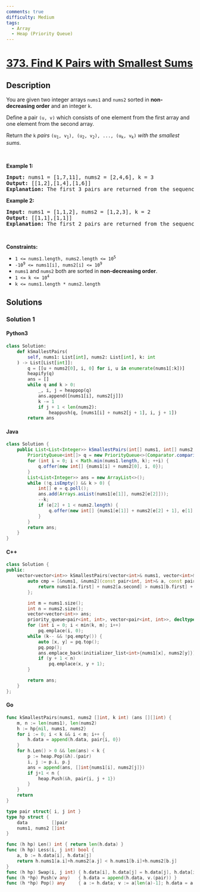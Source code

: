 ```yaml
---
comments: true
difficulty: Medium
tags:
  - Array
  - Heap (Priority Queue)
---
```


<!-- problem:start -->

# [373. Find K Pairs with Smallest Sums](https://leetcode.com/problems/find-k-pairs-with-smallest-sums)

## Description

<!-- description:start -->

<p>You are given two integer arrays <code>nums1</code> and <code>nums2</code> sorted in <strong>non-decreasing&nbsp;order</strong> and an integer <code>k</code>.</p>

<p>Define a pair <code>(u, v)</code> which consists of one element from the first array and one element from the second array.</p>

<p>Return <em>the</em> <code>k</code> <em>pairs</em> <code>(u<sub>1</sub>, v<sub>1</sub>), (u<sub>2</sub>, v<sub>2</sub>), ..., (u<sub>k</sub>, v<sub>k</sub>)</code> <em>with the smallest sums</em>.</p>

<p>&nbsp;</p>
<p><strong class="example">Example 1:</strong></p>

<pre>
<strong>Input:</strong> nums1 = [1,7,11], nums2 = [2,4,6], k = 3
<strong>Output:</strong> [[1,2],[1,4],[1,6]]
<strong>Explanation:</strong> The first 3 pairs are returned from the sequence: [1,2],[1,4],[1,6],[7,2],[7,4],[11,2],[7,6],[11,4],[11,6]
</pre>

<p><strong class="example">Example 2:</strong></p>

<pre>
<strong>Input:</strong> nums1 = [1,1,2], nums2 = [1,2,3], k = 2
<strong>Output:</strong> [[1,1],[1,1]]
<strong>Explanation:</strong> The first 2 pairs are returned from the sequence: [1,1],[1,1],[1,2],[2,1],[1,2],[2,2],[1,3],[1,3],[2,3]
</pre>

<p>&nbsp;</p>
<p><strong>Constraints:</strong></p>

<ul>
	<li><code>1 &lt;= nums1.length, nums2.length &lt;= 10<sup>5</sup></code></li>
	<li><code>-10<sup>9</sup> &lt;= nums1[i], nums2[i] &lt;= 10<sup>9</sup></code></li>
	<li><code>nums1</code> and <code>nums2</code> both are sorted in <strong>non-decreasing order</strong>.</li>
	<li><code>1 &lt;= k &lt;= 10<sup>4</sup></code></li>
	<li><code>k &lt;=&nbsp;nums1.length *&nbsp;nums2.length</code></li>
</ul>

<!-- description:end -->

## Solutions

<!-- solution:start -->

### Solution 1

<!-- tabs:start -->

#### Python3

```python
class Solution:
    def kSmallestPairs(
        self, nums1: List[int], nums2: List[int], k: int
    ) -> List[List[int]]:
        q = [[u + nums2[0], i, 0] for i, u in enumerate(nums1[:k])]
        heapify(q)
        ans = []
        while q and k > 0:
            _, i, j = heappop(q)
            ans.append([nums1[i], nums2[j]])
            k -= 1
            if j + 1 < len(nums2):
                heappush(q, [nums1[i] + nums2[j + 1], i, j + 1])
        return ans
```

#### Java

```java
class Solution {
    public List<List<Integer>> kSmallestPairs(int[] nums1, int[] nums2, int k) {
        PriorityQueue<int[]> q = new PriorityQueue<>(Comparator.comparingInt(a -> a[0]));
        for (int i = 0; i < Math.min(nums1.length, k); ++i) {
            q.offer(new int[] {nums1[i] + nums2[0], i, 0});
        }
        List<List<Integer>> ans = new ArrayList<>();
        while (!q.isEmpty() && k > 0) {
            int[] e = q.poll();
            ans.add(Arrays.asList(nums1[e[1]], nums2[e[2]]));
            --k;
            if (e[2] + 1 < nums2.length) {
                q.offer(new int[] {nums1[e[1]] + nums2[e[2] + 1], e[1], e[2] + 1});
            }
        }
        return ans;
    }
}
```

#### C++

```cpp
class Solution {
public:
    vector<vector<int>> kSmallestPairs(vector<int>& nums1, vector<int>& nums2, int k) {
        auto cmp = [&nums1, &nums2](const pair<int, int>& a, const pair<int, int>& b) {
            return nums1[a.first] + nums2[a.second] > nums1[b.first] + nums2[b.second];
        };

        int m = nums1.size();
        int n = nums2.size();
        vector<vector<int>> ans;
        priority_queue<pair<int, int>, vector<pair<int, int>>, decltype(cmp)> pq(cmp);
        for (int i = 0; i < min(k, m); i++)
            pq.emplace(i, 0);
        while (k-- && !pq.empty()) {
            auto [x, y] = pq.top();
            pq.pop();
            ans.emplace_back(initializer_list<int>{nums1[x], nums2[y]});
            if (y + 1 < n)
                pq.emplace(x, y + 1);
        }

        return ans;
    }
};
```

#### Go

```go
func kSmallestPairs(nums1, nums2 []int, k int) (ans [][]int) {
	m, n := len(nums1), len(nums2)
	h := hp{nil, nums1, nums2}
	for i := 0; i < k && i < m; i++ {
		h.data = append(h.data, pair{i, 0})
	}
	for h.Len() > 0 && len(ans) < k {
		p := heap.Pop(&h).(pair)
		i, j := p.i, p.j
		ans = append(ans, []int{nums1[i], nums2[j]})
		if j+1 < n {
			heap.Push(&h, pair{i, j + 1})
		}
	}
	return
}

type pair struct{ i, j int }
type hp struct {
	data         []pair
	nums1, nums2 []int
}

func (h hp) Len() int { return len(h.data) }
func (h hp) Less(i, j int) bool {
	a, b := h.data[i], h.data[j]
	return h.nums1[a.i]+h.nums2[a.j] < h.nums1[b.i]+h.nums2[b.j]
}
func (h hp) Swap(i, j int) { h.data[i], h.data[j] = h.data[j], h.data[i] }
func (h *hp) Push(v any)   { h.data = append(h.data, v.(pair)) }
func (h *hp) Pop() any     { a := h.data; v := a[len(a)-1]; h.data = a[:len(a)-1]; return v }
```

<!-- tabs:end -->

<!-- solution:end -->

<!-- problem:end -->

